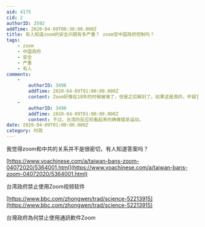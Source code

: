 ```yaml
---
aid: 4175
cid: 2
authorID: 2592
addTime: 2020-04-09T00:30:00.000Z
title: 有人知道zoom的安全问题有多严重？ zoom受中国政府控制吗？
tags:
    - zoom
    - 中国政府
    - 安全
    - 严重
    - 有人
comments:
    -
        authorID: 3496
        addTime: 2020-04-09T01:00:00.000Z
        content: Zoom好像在18年的时候被墙了，但是之后解封了。如果这是真的，怀疑它也不冤枉。
    -
        authorID: 3496
        addTime: 2020-04-09T01:00:00.000Z
        content: 不过，台湾的反应初看起来的确像猎巫运动。
date: 2020-04-09T01:00:00.000Z
category: 时政
---
```


我觉得zoom和中共的关系并不是很密切，有人知道答案吗？

[https://www.voachinese.com/a/taiwan-bans-zoom-04072020/5364001.html](https://www.voachinese.com/a/taiwan-bans-zoom-04072020/5364001.html)

台湾政府禁止使用Zoom视频软件

[https://www.bbc.com/zhongwen/trad/science-52213915](https://www.bbc.com/zhongwen/trad/science-52213915)

台灣政府為何禁止使用通訊軟件Zoom

